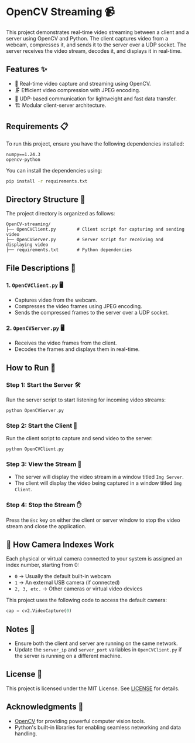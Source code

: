 # OpenCV Streaming 📹

This project demonstrates real-time video streaming between a client and a server using OpenCV and Python. The client captures video from a webcam, compresses it, and sends it to the server over a UDP socket. The server receives the video stream, decodes it, and displays it in real-time.

## Features ✨

- 📸 Real-time video capture and streaming using OpenCV.
- 🗜️ Efficient video compression with JPEG encoding.
- 📡 UDP-based communication for lightweight and fast data transfer.
- 🏗️ Modular client-server architecture.

## Requirements 📋

To run this project, ensure you have the following dependencies installed:

```plaintext
numpy==1.24.3
opencv-python
```

You can install the dependencies using:

```bash
pip install -r requirements.txt
```

## Directory Structure 📂

The project directory is organized as follows:

```
OpenCV-streaming/
├── OpenCVClient.py        # Client script for capturing and sending video
├── OpenCVServer.py        # Server script for receiving and displaying video
├── requirements.txt       # Python dependencies
```

## File Descriptions 📂

### 1. `OpenCVClient.py` 🖥️
- Captures video from the webcam.
- Compresses the video frames using JPEG encoding.
- Sends the compressed frames to the server over a UDP socket.

### 2. `OpenCVServer.py` 🖥️
- Receives the video frames from the client.
- Decodes the frames and displays them in real-time.

## How to Run 🚀

### Step 1: Start the Server 🛠️
Run the server script to start listening for incoming video streams:

```bash
python OpenCVServer.py
```

### Step 2: Start the Client 🎥
Run the client script to capture and send video to the server:

```bash
python OpenCVClient.py
```

### Step 3: View the Stream 👀
- The server will display the video stream in a window titled `Img Server`.
- The client will display the video being captured in a window titled `Img Client`.

### Step 4: Stop the Stream ✋
Press the `Esc` key on either the client or server window to stop the video stream and close the application.

## 🧠 How Camera Indexes Work

Each physical or virtual camera connected to your system is assigned an index number, starting from 0:

- `0` → Usually the default built-in webcam
- `1` → An external USB camera (if connected)
- `2, 3, etc.` → Other cameras or virtual video devices

This project uses the following code to access the default camera:

```python
cap = cv2.VideoCapture(0)
```

## Notes 📝

- Ensure both the client and server are running on the same network.
- Update the `server_ip` and `server_port` variables in `OpenCVClient.py` if the server is running on a different machine.

## License 📜

This project is licensed under the MIT License. See [LICENSE](./LICENSE) for details.

## Acknowledgments 🙌

- [OpenCV](https://opencv.org/) for providing powerful computer vision tools.
- Python's built-in libraries for enabling seamless networking and data handling.